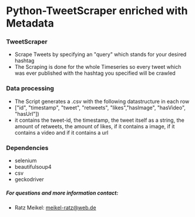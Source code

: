 # Python-TweetScraper enriched with Metadata 

### TweetScraper
- Scrape Tweets by specifying an "query" which stands for your desired hashtag
- The Scraping is done for the whole Timeseries so every tweet which was ever published with the hashtag you specified will be crawled

### Data processing

- The Script generates a .csv with the following datastructure in each row
- ["id", "timestamp", "tweet", "retweets", "likes","hasImage", "hasVideo", "hasUrl"])
- it contains the tweet-id, the timestamp, the tweet itself as a string, the amount of retweets, the amount of likes, if it contains a image, if it contains a video and if it contains a url

### Dependencies

- selenium
- beautifulsoup4
- csv
- geckodriver

##### For questions and more information contact:
 - Ratz Meikel: meikel-ratz@web.de





